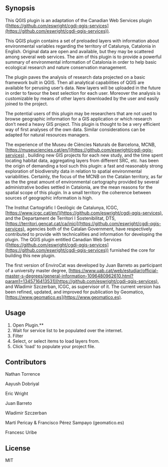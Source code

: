 ## Synopsis

This QGIS plugin is an adaptation of the Canadian Web Services plugin ([https://github.com/eswright/cgdi-qgis-services](https://github.com/eswright/cgdi-qgis-services)).

This QGIS plugin contains a set of preloaded layers with information about environmental variables regarding the territory of Catalunya, Catalonia in English. Original data are open and available, but they may be scattered among several web services. The aim of this plugin is to provide a powerful summary of environmental information of Catalonia in order to help basic ecological research and nature conservation management. 

The plugin paves the analysis of research data projected on a basic framework built in QGIS. Then all analytical capabilities of QGIS are available for perusing user’s data. New layers will be uploaded in the future in order to favour the best selection for each user. Moreover the analysis is customizable by means of other layers downloaded by the user and easily joined to the project.

The potential users of this plugin may be researchers that are not used to browse geographic information for a GIS application or which research don’t need a heavy GIS project. This plugin is thought to be a very efficient way of first analyses of the own data. Similar considerations can be adapted for natural resources managers.

The experience of the Museu de Ciències Naturals de Barcelona, MCNB, [https://museuciencies.cat/en/](https://github.com/eswright/cgdi-qgis-services) , building new GIS projects for each new study, and the time spent locating habitat data, aggregating layers from different SRC, etc. has been the origin of demanding a tool such this plugin: a fast and reasonably strong exploration of biodiversity data in relation to spatial environmental variabilities. 
Certainly, the focus of the MCNB on the Catalan territory, as far as the the great amount of environmental cartography provided by several administrative bodies settled in Catalonia, are the mean reasons for the spatial scope of this plugin. In a small territory the coherence between sources of geographic information is high.

The Institut Cartogràfic I Geològic de Catalunya, ICGC, [https://www.icgc.cat/en/](https://github.com/eswright/cgdi-qgis-services), and the Departament de Territori I Sostenibilitat, DTS, [https://territori.gencat.cat/ca/inici](https://github.com/eswright/cgdi-qgis-services), agencies both of the Catalan Government, have respectively contributed to  provide with technicalities and information for developing the plugin. The QGIS plugin entitled Canadian Web Services ([https://github.com/eswright/cgdi-qgis-services](https://github.com/eswright/cgdi-qgis-services)) furnished the core for building this new plugin.

The first version of EnviroCat was developed by Juan Barreto as participant of a university master degree, [https://www.uab.cat/web/estudiar/official-master-s-degrees/general-information-1096480962610.html?param1=1345716413531](https://github.com/eswright/cgdi-qgis-services), and Wladimir Szczerban, ICGC, as supervisor of it. The current version has been refined, updated, and improved for publication by Geomatico, [https://www.geomatico.es](https://www.geomatico.es).

## Usage

1. Open Plugin.\**
2. Wait for service list to be populated over the internet.
3. Filter
4. Select, or <ctrl> select items to load layers from.
5. Click 'load' to populate your project file.


## Contributors
Nathan Torrence

Aayush Dobriyal

Eric Wright

Juan Barreto

Wladimir Szczerban

Martí Pericay & Francisco Pérez Sampayo (geomatico.es)

Francesc Uribe

## License

MIT
```
```
